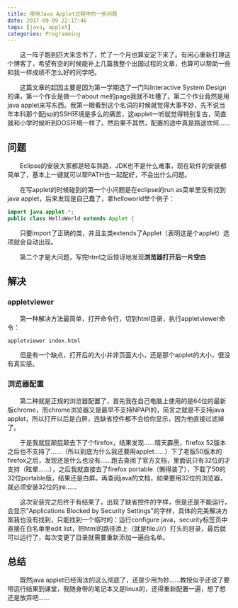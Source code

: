 ```yaml
---
title: 使用Java Applet过程中的一些问题
date: 2017-09-09 22:17:46
tags: [java, applet]
categories: Programming
---
```


　　这一阵子跑到匹大来念书了，忙了一个月也算安定下来了。有闲心重新打理这个博客了，希望有空的时候能补上几篇我整个出国过程的文章，也算可以帮助一些和我一样成绩不怎么好的同学吧。

　　这篇文章的起因主要是因为第一学期选了一门叫Interactive System Design的课，第一个作业是做一个about me的page我就不吐槽了。第二个作业竟然是用java applet来写东西。我第一眼看到这个名词的时候就觉得大事不妙，先不说当年本科那个配jsp的SSH环境是多么的痛苦，这applet一听就觉得特别复古，简直就和小学时候听到DOS环境一样了。然后果不其然，配置的途中真是路途坎坷……

<!--more-->

## 问题

　　Eclipse的安装大家都是轻车熟路，JDK也不是什么难事，现在软件的安装都简单了，基本上一键就可以帮PATH也一起配好，不会出什么问题。

　　在写applet的时候碰到的第一个小问题是在eclipse的run as菜单里没有找到java applet，后来发现是自己蠢了，拿helloworld举个例子：
``` java
import java.applet.*;
public class HelloWorld extends Applet {
```
　　只要import了正确的类，并且主类extends了Applet（表明这是个applet）选项就会自动出现。

　　第二个才是大问题，写完html之后惊讶地发现**浏览器打开后一片空白**

## 解决
### appletviewer

　　第一种解决方法最简单，打开命令行，切到html目录，执行appletviewer命令：
``` bash
appletviewer index.html
```
　　但是有一个缺点，打开后的大小并非页面大小，还是那个applet的大小，很没有真实感。

### 浏览器配置

　　第二种就是正规的浏览器配置了，首先我在自己电脑上使用的是64位的最新版chrome，而chrome浏览器又是最早不支持NPAPI的，简言之就是不支持java applet，所以打开以后是白屏，连缺省控件都不会给你显示，因为他直接过滤掉了。

　　于是我就屁颠屁颠去下了个firefox，结果发现……晴天霹雳，firefox 52版本之后也不支持了……（所以到底为什么我还要用applet……）下了老版50版本的firefox之后，发现还是什么也没有……跑去查阅了官方文档，里面说只有32位的才支持（眩晕……），之后我就直接去了firefox portable（懒得装了），下载了50的32位portable版，结果还是白屏。再查阅java的文档，如果要用32位的浏览器，就必须安装32位的jre……

　　这次安装完之后终于有结果了，出现了缺省控件的字样，但是还是不能运行，会显示“Applications Blocked by Security Settings”的字样，具体的完美解决方案我也没有找到，只能找到一个临时的：运行configure java，security标签页中直接在白名单里edit list，把html的路径添上（就是file:///）打头的目录，最后就可以运行了，每次变更了目录就需要重新添加一遍白名单。

## 总结
　　既然java applet已经淘汰的这么彻底了，还是少用为妙……教授似乎还说了要带运行结果到课堂，我随身带的笔记本又是linux的，还得重新配置一遍，想了想还是放弃吧……

